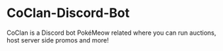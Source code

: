 # CoClan-Discord-Bot
CoClan is a Discord bot PokéMeow related where you can run auctions, host server side promos and more!
